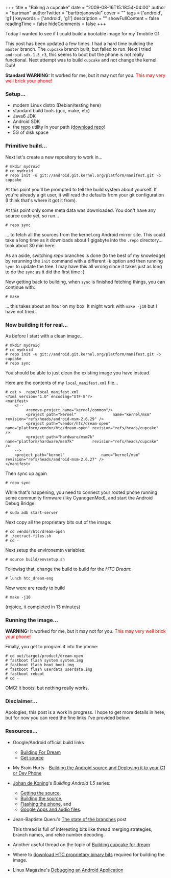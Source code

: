 +++
title = "Baking a cupcake"
date = "2009-08-16T15:18:54-04:00"
author = "bartman"
authorTwitter = "barttrojanowski"
cover = ""
tags = ['android', 'g1']
keywords = ['android', 'g1']
description = ""
showFullContent = false
readingTime = false
hideComments = false
+++

Today I wanted to see if I could build a bootable image for my Tmobile G1.

This post has been updated a few times.  I had a hard time building the `master` branch.
The `cupcake` branch built, but failed to run.  Next I tried `android-sdk-1.5_r3`, this
seems to boot but the phone is not really functional.  Next attempt was to build `cupcake`
and not change the kernel.  Duh!

<!--more-->

<b>Standard WARNING:</b> It worked for me, but it may not for you.  <font color=red>This may very well brick your phone!</font>

### Setup...

 - modern Linux distro (Debian/testing here)
 - standard build tools (gcc, make, etc)
 - Java6 JDK
 - Android SDK
 - the [repo](http://source.android.com/download/using-repo) utility in your path ([download repo](http://android.git.kernel.org/repo))
 - 5G of disk space

### Primitive build...

Next let's create a new repository to work in...

    # mkdir mydroid
    # cd mydroid
    # repo init -u git://android.git.kernel.org/platform/manifest.git -b cupcake

At this point you'll be prompted to tell the build system about yourself.  If you're already a 
git user, it will read the defaults from your git configuration (I think that's where it got
it from).

At this point only some meta data was downloaded.  You don't have any source code yet, so run...

    # repo sync

... to fetch all the sources from the kernel.org Android mirror site.  This could take a long time 
as it downloads about 1 gigabyte into the `.repo` directory... took about 30 min here.

As an aside, switching *repo* branches is done (to the best of my knowledge) by rerunning the `init` command
with a different `-b` option and then running `sync` to update the tree.  I may have this all wrong since
it takes just as long to do the `sync` as it did the first time :(

Now getting back to building, when `sync` is finished fetching things, you can continue with:

    # make

... this takes about an hour on my box.  It might work with `make -j10` but I have not tried.

### Now building it for real...

As before I start with a clean image...

    # mkdir mydroid
    # cd mydroid
    # repo init -u git://android.git.kernel.org/platform/manifest.git -b cupcake
    # repo sync

You should be able to just clean the existing image you have instead.

Here are the contents of my `local_manifest.xml` file...

    # cat > .repo/local_manifest.xml
    <?xml version="1.0" encoding="UTF-8"?>
    <manifest>
        <!--
             <remove-project name="kernel/common"/>
             <project path="kernel"                name="kernel/msm"                     revision="refs/heads/android-msm-2.6.29" />
             <project path="vendor/htc/dream-open" name="platform/vendor/htc/dream-open" revision="refs/heads/cupcake"            />
             <project path="hardware/msm7k"        name="platform/hardware/msm7k"        revision="refs/heads/cupcake"            />
        -->
        <project path="kernel"                name="kernel/msm"                     revision="refs/heads/android-msm-2.6.27" />
    </manifest>

Then sync up again

    # repo sync

While that's happening, you need to connect your rooted phone running some community firmware (liky CyanogenMod),
and start the Android Debug Bridge:

    # sudo adb start-server

Next copy all the proprietary bits out of the image:

    # cd vendor/htc/dream-open
    # ./extract-files.sh
    # cd -

Next setup the environemtn variables:

    # source build/envsetup.sh

Followisg that, change the build to build for the *HTC Dream*:

    # lunch htc_dream-eng

Now were are ready to build

    # make -j10

(rejoice, it completed in 13 minutes)

### Running the image...

<b>WARNING:</b> It worked for me, but it may not for you.  <font color=red>This may very well brick your phone!</font>

Finally, you get to program it into the phone:

    # cd out/target/product/dream-open
    # fastboot flash system system.img
    # fastboot flash boot boot.img
    # fastboot flash userdata userdata.img
    # fastboot reboot
    # cd -

OMG! it boots! but nothing really works.

### Disclaimer...

Apologies, this post is a work in progress.  I hope to get more details in here, but for now you can reed the fine links I've provided below.

### Resources...

 - Google/Android official build links
   - [Building For Dream](http://source.android.com/documentation/building-for-dream)
   - [Get source](http://source.android.com/download)

 - My Brain Hurts - [Building the Android source and Deploying it to your G1 or Dev Phone](http://www.koushikdutta.com/2008/12/building-android-source-and-deploying.html)

 - [Johan de Koning](http://www.johandekoning.nl/)'s *Building Android 1.5* series:
   - [Getting the source](http://www.johandekoning.nl/index.php/2009/06/07/building-android-15-getting-the-source),
   - [Building the source](http://www.johandekoning.nl/index.php/2009/06/08/building-android-15-building-the-source/),
   - [Flashing the phone](http://www.johandekoning.nl/index.php/2009/07/03/building-android-1-5-flashing-the-phone/), and
   - [Google Apps and audio files](http://www.johandekoning.nl/index.php/2009/07/12/building-android-1-5-google-apps-and-audio-files/).

 - Jean-Baptiste Queru's [The state of the branches](http://groups.google.com/group/android-platform/browse_thread/thread/3670ed63a7d9e3ab) post
   
   This thread is full of interesting bits like thread merging strategies, branch names, and relse number decoding.

 - Another useful thread on the topic of [Building cupcake for dream](http://groups.google.com/group/android-platform/browse_thread/thread/02d496adb75997d2/541a0ec1464c5aba?show_docid=541a0ec1464c5aba#)

 - Where to [download HTC proprietary binary bits](http://groups.google.com/group/android-platform/browse_thread/thread/c3fa817c33c99007?hl=en) required for building the image.

 - Linux Magazine's [Debugging an Android Application](http://www.linux-mag.com/cache/7491/1.html)

